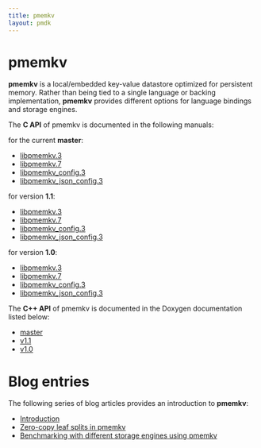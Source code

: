 ```yaml
---
title: pmemkv
layout: pmdk
---
```


# pmemkv

**pmemkv** is a local/embedded key-value datastore optimized for persistent memory.
Rather than being tied to a single language or backing implementation,
**pmemkv** provides different options for language bindings and storage engines.

The **C API** of pmemkv is documented in the following manuals:

for the current **master**:

* [libpmemkv.3](./master/manpages/libpmemkv.3.html)
* [libpmemkv.7](./master/manpages/libpmemkv.7.html)
* [libpmemkv_config.3](./master/manpages/libpmemkv_config.3.html)
* [libpmemkv_json_config.3](./master/manpages/libpmemkv_json_config.3.html)

for version **1.1**:

* [libpmemkv.3](./v1.1/manpages/libpmemkv.3.html)
* [libpmemkv.7](./v1.1/manpages/libpmemkv.7.html)
* [libpmemkv_config.3](./v1.1/manpages/libpmemkv_config.3.html)
* [libpmemkv_json_config.3](./v1.1/manpages/libpmemkv_json_config.3.html)

for version **1.0**:

* [libpmemkv.3](./v1.0/manpages/libpmemkv.3.html)
* [libpmemkv.7](./v1.0/manpages/libpmemkv.7.html)
* [libpmemkv_config.3](./v1.0/manpages/libpmemkv_config.3.html)
* [libpmemkv_json_config.3](./v1.0/manpages/libpmemkv_json_config.3.html)

The **C++ API** of pmemkv is documented in the Doxygen documentation listed below:

* [master](./master/doxygen/index.html)
* [v1.1](./v1.1/doxygen/index.html)
* [v1.0](./v1.0/doxygen/index.html)

# Blog entries

The following series of blog articles provides an introduction to **pmemkv**:

* [Introduction](https://pmem.io/2017/02/21/pmemkv-intro.html)
* [Zero-copy leaf splits in pmemkv](https://pmem.io/2017/03/09/pmemkv-zero-copy-leaf-splits.html)
* [Benchmarking with different storage engines using pmemkv](https://pmem.io/2017/12/27/pmemkv-benchmarking-engines.html)
